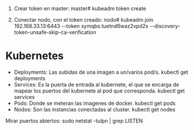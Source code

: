1. Crear token en master:
master# kubeadm token create

2. Conectar nodo, con el token creado:
nodo# kubeadm join 192.168.33.13:6443 --token symqbs.tuetnd6waz2vpd2s --discovery-token-unsafe-skip-ca-verification

# Kubernetes

* Deployments: Las subidas de una imagen a un/varios pod/s.
kubectl get deployments
* Services: Es la puerta de entrada al kubernete, el que se encarga de mapear los puertos del kubernete al pod que corresponda.
kubectl get services
* Pods: Donde se meteran las imagenes de docker.
kubectl get pods
* Nodos: Son las instancias conectadas al cluster.
kubectl get nodes


Mirar puertos abiertos:
sudo netstat -tulpn | grep LISTEN